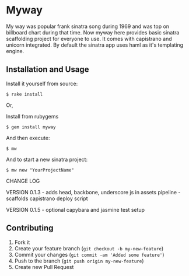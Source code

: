 # Myway

My way was popular frank sinatra song during 1969 and was top on billboard chart during that time. Now myway here
provides basic sinatra scaffolding project for everyone to use. It comes with capistrano and unicorn integrated. By
default the sinatra app uses haml as it's templating engine.

## Installation and Usage

Install it yourself from source:

    $ rake install


Or,

Install from rubygems

    $ gem install myway

And then execute:

    $ mw

And to start a new sinatra project:

    $ mw new "YourProjectName"


CHANGE LOG

VERSION 0.1.3
    - adds head, backbone, underscore js in assets pipeline
    - scaffolds capistrano deploy script

VERSION 0.1.5
    - optional capybara and jasmine test setup


## Contributing

1. Fork it
2. Create your feature branch (`git checkout -b my-new-feature`)
3. Commit your changes (`git commit -am 'Added some feature'`)
4. Push to the branch (`git push origin my-new-feature`)
5. Create new Pull Request
